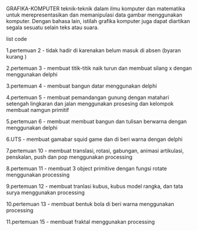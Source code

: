 GRAFIKA-KOMPUTER
teknik-teknik dalam ilmu komputer dan matematika untuk merepresentasikan dan memanipulasi data gambar menggunakan komputer. Dengan bahasa lain, istilah grafika komputer juga dapat diartikan segala sesuatu selain teks atau suara.

list code

1.pertemuan 2 - tidak hadir di karenakan belum masuk di absen (byaran kurang )

2.pertemuan 3 - membuat titik-titik naik turun dan membuat silang x dengan menggunakan delphi

3.pertemuan 4 - membuat bangun datar menggunakan delphi

4.pertemuan 5 - membuat pemandangan gunung dengan matahari setengah lingkaran dan jalan menggunakan prosesing dan kelompok membuat namgun primitif

5.pertemuan 6 - membuat membuat bangun dan tulisan berwarna dengan menggunakan delphi

6.UTS - membuat gamabar squid game dan di beri warna dengan delphi

7.pertemuan 10 - membuat translasi, rotasi, gabungan, animasi artikulasi, penskalan, push dan pop menggunakan processing

8.pertemuan 11 - membuat 3 object primitive dengan fungsi rotate menggunakan processing

9.pertemuan 12 - membuat tranlasi kubus, kubus model rangka, dan tata surya menggunakan processing

10.pertemuan 13 - membuat bentuk bola di beri warna menggunakan processing

11.pertemuan 15 - membuat fraktal menggunakan processing
